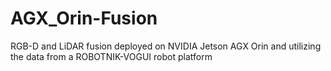 # AGX_Orin-Fusion
RGB-D and LiDAR fusion deployed on NVIDIA Jetson AGX Orin and utilizing the data from a ROBOTNIK-VOGUI robot platform
